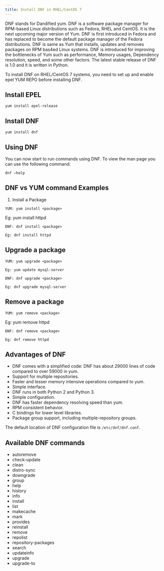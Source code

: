 ```yaml
---
title: Install DNF in RHEL/CentOS 7
---
```

<script type="text/javascript">(function(w,s){var e=document.createElement("script");e.type="text/javascript";e.async=true;e.src="https://cdn.pagesense.io/js/webally/f2527eebee974243853bcd47b32631f4.js";var x=document.getElementsByTagName("script")[0];x.parentNode.insertBefore(e,x);})(window,"script");</script>

DNF stands for Dandified yum. DNF is a software package manager for RPM-based Linux distributions such as Fedora, RHEL and CentOS. It is the next upcoming major version of Yum. DNF is first introduced in Fedora and has replaced to become the default package manager of the Fedora distributions. DNF is same as Yum that installs, updates and removes packages on RPM bas4ed Linux systems. DNF is introduced for improving the bottlenecks of Yum such as performance, Memory usages, Dependency resolution, speed, and some other factors. The latest stable release of DNF is 1.0 and it is written in Python.

To install DNF on RHEL/CentOS 7 systems, you need to set up and enable epel YUM REPO before installing DNF.

## Install EPEL

```shell
yum install epel-release
```

## Install DNF

```shell
yum install dnf
```

## Using DNF

You can now start to run commands using DNF. To view the man page you can use the following command:

```shell
dnf –help
```

## DNF vs YUM command Examples

1. Install a Package

```shell
YUM: yum install <package>
```

Eg: yum install httpd

```shell
DNF: dnf install <package>
```

```shell
Eg: dnf install httpd
```

## Upgrade a package

```shell
YUM: yum upgrade <package>
```

```shell
Eg: yum update mysql-server
```

```shell
DNF: dnf upgrade <package>
```

```shell
Eg: dnf upgrade mysql-server
```

## Remove a package

```shell
YUM: yum remove <package>
```

Eg: yum remove httpd

```shell
DNF: dnf remove <package>
```

```shell
Eg: dnf remove httpd
```

## Advantages of DNF

- DNF comes with a simplified code: DNF has about 29000 lines of code compared to over 59000 in yum.
- Support for multiple repositories.
- Faster and lesser memory intensive operations compared to yum.
- Simple interface.
- DNF runs in both Python 2 and Python 3.
- Simple configuration.
- DNF has faster dependency resolving speed than yum.
- RPM consistent behavior.
- C bindings for lower level libraries.
- Package group support, including multiple-repository groups.

The default location of DNF configuration file is `/etc/dnf/dnf.conf`.

## Available DNF commands

- autoremove
- check-update
- clean
- distro-sync
- downgrade
- group
- help
- history
- info
- install
- list
- makecache
- mark
- provides
- reinstall
- remove
- repolist
- repository-packages
- search
- updateinfo
- upgrade
- upgrade-to
